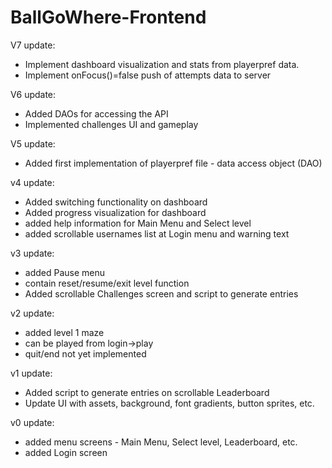 # BallGoWhere-Frontend
V7 update:
- Implement dashboard visualization and stats from playerpref data.
- Implement onFocus()=false push of attempts data to server

V6 update:
 - Added DAOs for accessing the API
 - Implemented challenges UI and gameplay

V5 update:
  - Added first implementation of playerpref file - data access object (DAO)

v4 update:
  - Added switching functionality on dashboard
  - Added progress visualization for dashboard
  - added help information for Main Menu and Select level
  - added scrollable usernames list at Login menu and warning text

v3 update:
  - added Pause menu
  - contain reset/resume/exit level function
  - Added scrollable Challenges screen and script to generate entries

v2 update:
  - added level 1 maze
  - can be played from login->play
  - quit/end not yet implemented

v1 update:
  - Added script to generate entries on scrollable Leaderboard
  - Update UI with assets, background, font gradients, button sprites, etc.

v0 update:
  - added menu screens - Main Menu, Select level, Leaderboard, etc.
  - added Login screen
